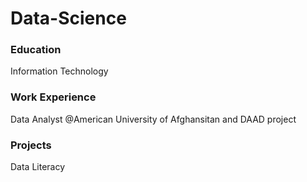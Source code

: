 # Data-Science

### Education 
Information Technology 

### Work Experience 
Data Analyst @American University of Afghansitan and DAAD project 


### Projects 
Data Literacy

